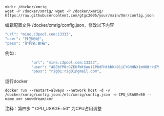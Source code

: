 ```
mkdir /docker/xmrig
wget -P /docker/xmrig/ wget -P /docker/xmrig/ https://raw.githubusercontent.com/gtgc2005/your/main/Xmr/config.json
```

编辑配置文件 /docker/xmrig/config.json，修改以下内容

```bash
"url": "mine.c3pool.com:13333",
"user": "钱包地址",
"pass": "矿机名:邮箱",
```

例如：

```bash
            "url": "mine.c3pool.com:13333",
            "user": "48EbfP8rGZEUfWt6oui1P6dFHtkhkk91iCYGNHNX1mH88rkd7SMromV76EsTRSEtHC1J2BrkXbw9h5hAqhBkDiLWVaL3mjK",
            "pass": "rig01:rig01@gmail.com",
```

运行docker

`docker run --restart=always --network host -d -v /docker/xmrig/config.json:/etc/xmrig/config.json -e CPU_USAGE=50 --name xmr snowdream/xmr`

注释：第四步 “ CPU_USAGE=50” 为CPU占用调整
